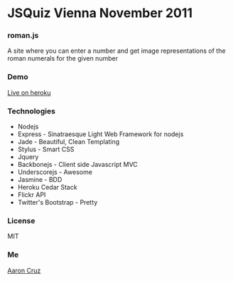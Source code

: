 # JSQuiz Vienna November 2011
### **roman.js**
A site where you can enter a number and get image representations of the roman numerals for the given number

### Demo
  [Live on heroku](http://jsquiz-roman.herokuapp.com/)

### Technologies

- Nodejs
- Express - Sinatraesque Light Web Framework for nodejs
- Jade - Beautiful, Clean Templating
- Stylus - Smart CSS
- Jquery
- Backbonejs - Client side Javascript MVC
- Underscorejs - Awesome
- Jasmine - BDD
- Heroku Cedar Stack
- Flickr API
- Twitter's Bootstrap - Pretty

### License
MIT

### Me
[Aaron Cruz](http://aaroncruz.com)
